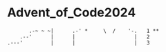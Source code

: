 # Advent_of_Code2024
           .-~ ~ ~|      .-' *     \  /    '-.   1 **
        .--'      |      |                   |   2
    .---'         |      |                   |   3

